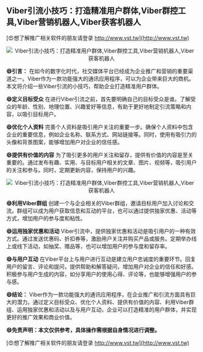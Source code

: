 ## **Viber引流小技巧：打造精准用户群体,Viber群控工具,Viber营销机器人,Viber获客机器人**

[😍想了解推广相关软件的朋友请登录 http://www.vst.tw](http://www.vst.tw)

 <center><img src="https://vst.tw/MP4/tuiguang/png/6.png" alt="Viber引流小技巧：打造精准用户群体,Viber群控工具,Viber营销机器人,Viber获客机器人"></center>

**😄引言：**
在如今的数字化时代，社交媒体平台已经成为企业推广和营销的重要渠道之一。Viber作为一款功能强大的通讯应用程序，可以为企业带来巨大的商机。本文将介绍一些Viber引流的小技巧，帮助企业打造精准用户群体。

**😄定义目标受众**
在进行Viber引流之前，首先要明确自己的目标受众是谁。了解受众的年龄、性别、地理位置、兴趣爱好等信息，有助于更好地制定引流策略和内容，以吸引目标用户。

**😄优化个人资料**
完善个人资料是吸引用户关注的重要一步。确保个人资料中包含企业的重要信息，例如企业名称、联系方式、网站链接等。同时，使用有吸引力的头像和背景图案，能够增加用户对企业的信任感。

**😄提供有价值的内容**
为了吸引更多的用户关注和留存，提供有价值的内容是至关重要的。通过发布有趣、实用、与目标用户相关的文章、图片、视频等，吸引用户的关注和参与。同时，定期更新内容，保持用户的兴趣。

 <center><img src="https://vst.tw/MP4/tuiguang/png/5.png" alt="Viber引流小技巧：打造精准用户群体,Viber群控工具,Viber营销机器人,Viber获客机器人"></center>

**😄利用Viber群组**
创建一个与企业相关的Viber群组，邀请目标用户加入讨论和交流。群组可以成为用户获取信息和互动的平台，也可以通过提供独家优惠、活动等方式，增加用户的参与度和粘性。

**😄运用独家优惠和活动**
Viber引流中，提供独家优惠和活动是吸引用户的一种有效方式。通过发送优惠码、折扣券等，激励用户关注并购买产品或服务。定期举办线上或线下活动，如抽奖、赠品等，也可以增加用户的参与度和留存率。

**😄与用户互动**
在Viber平台上与用户进行互动是建立用户忠诚度的重要环节。回复用户的留言、评论和提问，提供帮助和解答疑问，增加用户对企业的信任和好感。积极参与用户生成的内容，如分享用户的使用心得、评论等，也能够增强用户的参与感。

**😄结论：**
Viber作为一款功能强大的通讯应用程序，在企业推广和引流方面具有巨大的潜力。通过定义目标受众、优化个人资料、提供有价值的内容、利用Viber群组、运用独家优惠和活动以及与用户互动，企业可以打造精准的用户群体，并实现更好的推广效果和商业价值。

**😄免责声明：本文仅供参考，具体操作需根据自身情况进行调整。**

[😍想了解推广相关软件的朋友请登录 http://www.vst.tw](http://www.vst.tw)



